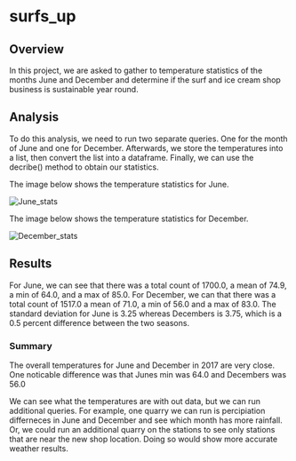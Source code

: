 # surfs_up
## Overview
In this project, we are asked to gather to temperature statistics of the months June and December and determine if the surf and ice cream shop business is sustainable year round. 

## Analysis
To do this analysis, we need to run two separate queries. One for the month of June and one for December. Afterwards, we store the temperatures into a list, then convert the list into a dataframe. Finally, we can use the decribe() method to obtain our statistics.

The image below shows the temperature statistics for June.

![June_stats](https://user-images.githubusercontent.com/80054925/118412361-268f3580-b65f-11eb-8fae-217eb9e26cd6.png)

The image below shows the temperature statistics for December.

![December_stats](https://user-images.githubusercontent.com/80054925/118412383-39096f00-b65f-11eb-9a65-340e77d2f15e.png)

## Results
For June, we can see that there was a total count of 1700.0, a mean of 74.9, a min of 64.0, and a max of 85.0.
For December, we can that there was a total count of 1517.0 a mean of 71.0, a min of 56.0 and a max of 83.0.
The standard deviation for June is 3.25 whereas Decembers is 3.75, which is a 0.5 percent difference between the two seasons.

### Summary
The overall temperatures for June and December in 2017 are very close. One noticable difference was that Junes min was 64.0 and Decembers was 56.0 

We can see what the temperatures are with out data, but we can run additional queries. For example, one quarry we can run is percipiation differneces in June and December and see which month has more rainfall. Or, we could run an additional quarry on the stations to see only stations that are near the new shop location. Doing so would show more accurate weather results. 
